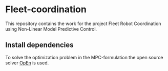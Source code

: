 # Fleet-coordination
This repository contains the work for the project Fleet Robot Coordination using Non-Linear Model Predictive Control.

## Install dependencies
To solve the optimization problem in the MPC-formulation the open source solver [OpEn](https://alphaville.github.io/optimization-engine/docs/installation) is used.
